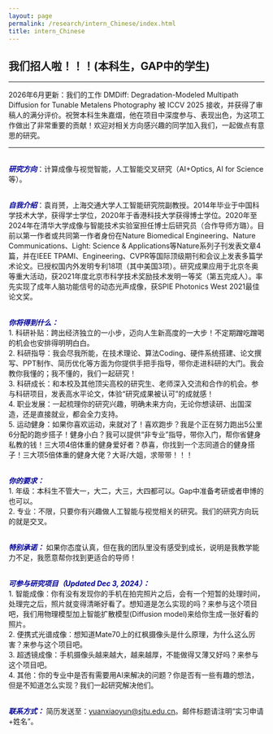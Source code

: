 ```yaml
---
layout: page
permalink: /research/intern_Chinese/index.html
title: intern_Chinese
---
```


## 我们招人啦！！！(本科生，GAP中的学生)

---

2026年6月更新：我们的工作 DMDiff: Degradation-Modeled Multipath Diffusion for Tunable Metalens Photography 被 ICCV 2025 接收，并获得了审稿人的满分评价。祝贺本科生朱嘉熠，他在项目中深度参与、表现出色，为这项工作做出了非常重要的贡献！欢迎对相关方向感兴趣的同学加入我们，一起做点有意思的研究。

---
<br> ***<font color="#000099">研究方向</font>***：计算成像与视觉智能，人工智能交叉研究（AI+Optics, AI for Science等）。

<br> ***<font color="#000099">自我介绍</font>***：袁肖赟，上海交通大学人工智能研究院副教授。2014年毕业于中国科学技术大学，获得学士学位，2020年于香港科技大学获得博士学位。2020年至2024年在清华大学成像与智能技术实验室担任博士后研究员（合作导师方璐）。目前以第一作者或共同第一作者身份在Nature Biomedical Engineering、Nature Communications、Light: Science & Applications等Nature系列子刊发表文章4篇，并在IEEE TPAMI、Engineering、CVPR等国际顶级期刊和会议上发表多篇学术论文。已授权国内外发明专利18项（其中美国3项）。研究成果应用于北京冬奥等重大活动，获2021年度北京市科学技术奖励技术发明一等奖（第五完成人）。率先实现了成年人脑功能信号的动态光声成像，获SPIE Photonics West 2021最佳论文奖。<br>

<br> ***<font color="#000099">你将得到什么：</font>*** <br>1. 科研补贴：跨出经济独立的一小步，迈向人生新高度的一大步！不定期蹭吃蹭喝的机会也安排得明明白白。<br>2. 科研指导：我会尽我所能，在技术理论、算法Coding、硬件系统搭建、论文撰写、PPT制作、简历优化等方面为你提供手把手指导，带你走进科研的大门。我会教你我懂的；我不懂的，我们一起研究！<br>3. 科研成长：和本校及其他顶尖高校的研究生、老师深入交流和合作的机会。参与科研项目，发表高水平论文，体验“研究成果被认可”的成就感！<br>4. 职业发展：一起梳理你的研究兴趣，明确未来方向，无论你想读研、出国深造，还是直接就业，都会全力支持。<br>5. 运动健身：如果你喜欢运动，来就对了！喜欢跑步？我是个正在努力跑出5公里6分配的跑步搭子！健身小白？我可以提供“非专业”指导，带你入门，帮你省健身私教的钱！三大项4倍体重的健身爱好者？恭喜，你找到一个志同道合的健身搭子！三大项5倍体重的健身大佬？大哥/大姐，求带带！！！

<br> ***<font color="#000099">你的要求：</font>***<br>1. 年级：本科生不管大一，大二，大三，大四都可以。Gap中准备考研或者申博的也可以。<br>2. 专业：不限，只要你有兴趣做人工智能与视觉相关的研究。我们的研究方向玩的就是交叉。

<br> ***<font color="#000099">特别承诺：</font>***
如果你态度认真，但在我的团队里没有感受到成长，说明是我教学能力不足，我愿意帮你找到更适合的导师！

<br> ***<font color="#000099">可参与研究项目（Updated Dec 3, 2024）：</font>***<br>1. 智能成像：你有没有发现你的手机在拍完照片之后，会有一个短暂的处理时间，处理完之后，照片就变得清晰好看了。想知道是怎么实现的吗？来参与这个项目吧，我们用物理模型加上智能扩散模型(Diffusion model)来给你生成一张好看的照片。<br>2. 便携式光谱成像：想知道Mate70上的红枫摄像头是什么原理，为什么这么厉害？来参与这个项目吧。<br>3. 超透镜成像：手机摄像头越来越大，越来越厚，不能做得又薄又好吗？来参与这个项目吧。<br>4. 其他：你的专业中是否有需要用AI来解决的问题？你是否有一些有趣的想法，但是不知道怎么实现？我们一起研究解决他们。

<br> ***<font color="#000099">联系方式：</font>***
简历发送至：yuanxiaoyun@sjtu.edu.cn。邮件标题请注明“实习申请+姓名”。